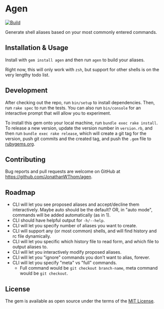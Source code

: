 # Agen

[![Build](https://github.com/JonathanWThom/agen/actions/workflows/main.yml/badge.svg)](https://github.com/JonathanWThom/agen/actions/workflows/main.yml)

Generate shell aliases based on your most commonly entered commands.

## Installation & Usage

Install with `gem install agen` and then run `agen` to build your aliases.

Right now, this will only work with `zsh`, but support for other shells is on
the very lengthy todo list.

## Development

After checking out the repo, run `bin/setup` to install dependencies. Then, run `rake spec` to run the tests. You can also run `bin/console` for an interactive prompt that will allow you to experiment.

To install this gem onto your local machine, run `bundle exec rake install`. To release a new version, update the version number in `version.rb`, and then run `bundle exec rake release`, which will create a git tag for the version, push git commits and the created tag, and push the `.gem` file to [rubygems.org](https://rubygems.org).

## Contributing

Bug reports and pull requests are welcome on GitHub at https://github.com/JonathanWThom/agen.

## Roadmap

* CLI will let you see proposed aliases and accept/decline them interactively. Maybe auto should be the default?
   OR, in "auto mode", commands will be added automatically (as in 1).
*  CLI should have helpful output for `-h/--help`.
* CLI will let you specify number of aliases you want to create.
* CLI will support any (or most common) shells, and will find history and rc
   file dynamically.
* CLI will let you specific which history file to read form, and which file to output aliases to.
* CLI will let you interactively modify proposed aliases.
* CLI will let you "ignore" commands you don't want to alias, forever.
* CLI will let you specify "meta" vs "full" commands.
  - Full command would be `git checkout branch-name`, meta command would be
      `git checkout`.

## License

The gem is available as open source under the terms of the [MIT License](https://opensource.org/licenses/MIT).
